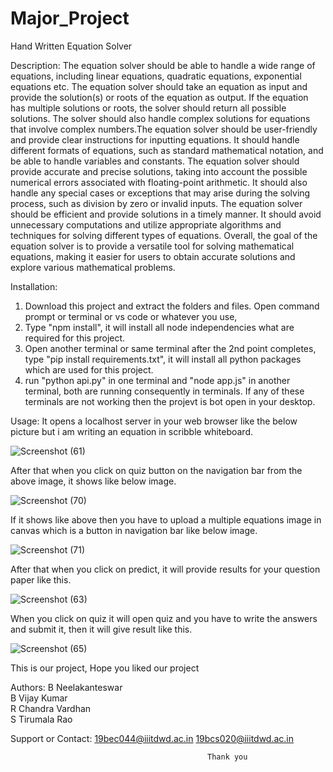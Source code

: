 # Major_Project
Hand Written Equation Solver

Description:
The equation solver should be able to handle a wide range of equations, including linear equations, quadratic equations, exponential equations etc.
The equation solver should take an equation as input and provide the solution(s) or roots of the equation as output. If the equation has multiple solutions or roots, the solver should return all possible solutions. The solver should also handle complex solutions for equations that involve complex numbers.The equation solver should be user-friendly and provide clear instructions for inputting equations. It should handle different formats of equations, such as standard mathematical notation, and be able to handle variables and constants.
The equation solver should provide accurate and precise solutions, taking into account the possible numerical errors associated with floating-point arithmetic. It should also handle any special cases or exceptions that may arise during the solving process, such as division by zero or invalid inputs.
The equation solver should be efficient and provide solutions in a timely manner. It should avoid unnecessary computations and utilize appropriate algorithms and techniques for solving different types of equations.
Overall, the goal of the equation solver is to provide a versatile tool for solving mathematical equations, making it easier for users to obtain accurate solutions and explore various mathematical problems.

Installation:
1) Download this project and extract the folders and files. Open command prompt or terminal or vs code or whatever you use,
2) Type "npm install", it will install all node independencies what are required for this project.
3) Open another terminal or same terminal after the 2nd point completes, type "pip install requirements.txt", it will install all python packages which are used for this project.
4) run "python api.py" in one terminal and "node app.js" in another terminal, both are running consequently in terminals. If any of these terminals are not working then the projevt is bot open in your desktop.

Usage:
It opens a localhost server in your web browser like the below picture but i am writing an equation in scribble whiteboard.

![Screenshot (61)](https://github.com/Neelu5566/Major_Project/assets/77778091/cea6b0c1-f555-4326-a980-1cd4c56e5a47)

After that when you click on quiz button on the navigation bar from the above image, it shows like below image.

![Screenshot (70)](https://github.com/Neelu5566/Major_Project/assets/77778091/e4e3a590-c555-4d7f-b662-1164433932f3)

If it shows like above then you have to upload a multiple equations image in canvas which is a button in navigation bar like below image.

![Screenshot (71)](https://github.com/Neelu5566/Major_Project/assets/77778091/211d26b9-3ad6-409d-87bd-8dc052496445)

After that when you click on predict, it will provide results for your question paper like this.

![Screenshot (63)](https://github.com/Neelu5566/Major_Project/assets/77778091/e649c652-521a-4bda-97a2-e0cb58a78872)

When you click on quiz it will open quiz and you have to write the answers and submit it, then it will give result like this.

![Screenshot (65)](https://github.com/Neelu5566/Major_Project/assets/77778091/8ef695d7-fe2f-421e-af98-0a33a4ee7867)

This is our project, Hope you liked our project

Authors:
B Neelakanteswar            
B Vijay Kumar               
R Chandra Vardhan           
S Tirumala Rao              

Support or Contact:
19bec044@iiitdwd.ac.in
19bcs020@iiitdwd.ac.in

                                                Thank you

